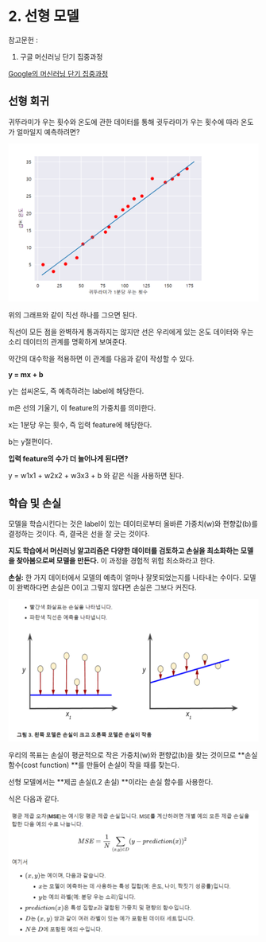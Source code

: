 # 2. 선형 모델

참고문헌 : 
1. 구글 머신러닝 단기 집중과정

[Google의 머신러닝 단기 집중과정](https://developers.google.com/machine-learning/crash-course/ml-intro?hl=ko)

## 선형 회귀

귀뚜라미가 우는 횟수와 온도에 관한 데이터를 통해 귓두라미가 우는 횟수에 따라 온도가 얼마일지 예측하려면?

![c2-1](https://github.com/Se-Hun/DeepLearningStudy/blob/master/conceptStudy/png/c2-1.PNG)

위의 그래프와 같이 직선 하나를 그으면 된다.

직선이 모든 점을 완벽하게 통과하지는 않지만 선은 우리에게 있는 온도 데이터와 우는 소리 데이터의 관계를 명확하게 보여준다.

약간의 대수학을 적용하면 이 관계를 다음과 같이 작성할 수 있다.

**y = mx + b**

y는 섭씨온도, 즉 예측하려는 label에 해당한다.

m은 선의 기울기, 이 feature의 가중치를 의미한다.

x는 1분당 우는 횟수, 즉 입력 feature에 해당한다.

b는 y절편이다.

**입력 feature의 수가 더 늘어나게 된다면?**

y = w1x1 + w2x2 + w3x3 + b 와 같은 식을 사용하면 된다.

## 학습 및 손실

모델을 학습시킨다는 것은 label이 있는 데이터로부터 올바른 가중치(w)와 편향값(b)를 결정하는 것이다. 즉, 결국은 선을 잘 긋는 것이다.

**지도 학습에서 머신러닝 알고리즘은 다양한 데이터를 검토하고 손실을 최소화하는 모델을 찾아봄으로써 모델을 만든다.** 이 과정을 경험적 위험 최소화라고 한다.

**손실:** 한 가지 데이터에서 모델의 예측이 얼마나 잘못되었는지를 나타내는 수이다. 모델이 완벽하다면 손실은 0이고 그렇지 않다면 손실은 그보다 커진다.

![2-2](https://github.com/Se-Hun/DeepLearningStudy/blob/master/conceptStudy/png/2-2.PNG)

우리의 목표는 손실이 평균적으로 작은 가중치(w)와 편향값(b)을 찾는 것이므로 **손실 함수(cost function) **를 만들어 손실이 작을 때를 찾는다.

선형 모델에서는 **제곱 손실(L2 손실) **이라는 손실 함수를 사용한다.

식은 다음과 같다.

![2-3](https://github.com/Se-Hun/DeepLearningStudy/blob/master/conceptStudy/png/2-3.PNG)

